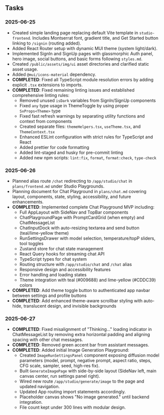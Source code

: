 ## Tasks

### 2025-06-25
- Created simple landing page replacing default Vite template in `studio-frontend`. Includes Montserrat font, gradient title, and Get Started button linking to `/signin` (routing added).
- Added React Router setup with dynamic MUI theme (system light/dark).
- Implemented SignIn and SignUp pages with glassmorphic Auth panel, hero image, social buttons, and basic forms following `styles.md`.
- Created `/public/assets/img/ui` asset directories and clarified static asset usage.
- Added `@mui/icons-material` dependency.
- **COMPLETED**: Fixed all TypeScript module resolution errors by adding explicit `.tsx` extensions to imports.
- **COMPLETED**: Fixed remaining linting issues and established comprehensive linting rules:
  - Removed unused `isDark` variables from SignIn/SignUp components
  - Fixed `any` type usage in ThemeToggle by using proper `SxProps<Theme>` type
  - Fixed fast refresh warnings by separating utility functions and context from components
  - Created separate files: `themeHelpers.tsx`, `useTheme.tsx`, and `ThemeContext.tsx`
  - Enhanced ESLint configuration with strict rules for TypeScript and React
  - Added prettier for code formatting
  - Added lint-staged and husky for pre-commit linting
  - Added new npm scripts: `lint:fix`, `format`, `format:check`, `type-check`

### 2025-06-26
- Planned alias route `/chat` redirecting to `/app/studio/chat` in `plans/frontend.md` under Studio Playgrounds.
- Planning document for Chat Playground in `plans/chat.md` covering layout, components, state, styling, accessibility, and future enhancements.
- **COMPLETED**: Implemented complete Chat Playground MVP including:
  - Full AppLayout with SideNav and TopBar components
  - ChatPlaygroundPage with PromptCardGrid (when empty) and ChatMessageList
  - ChatInputDock with auto-resizing textarea and send button (teal/lime-yellow theme)
  - RunSettingsDrawer with model selection, temperature/topP sliders, tool toggles
  - Zustand store for chat state management 
  - React Query hooks for streaming chat API
  - TypeScript types for chat system
  - Routing structure with `/app/studio/chat` and `/chat` alias
  - Responsive design and accessibility features
  - Error handling and loading states
  - Theme integration with teal (#009688) and lime-yellow (#CDDC39) colors
- **COMPLETED**: Add theme toggle button to authenticated app navbar between settings and profile buttons
- **COMPLETED**: Add enhanced theme-aware scrollbar styling with auto-hide, translucent design, and invisible backgrounds

### 2025-06-27
- **COMPLETED**: Fixed misalignment of "Thinking..." loading indicator in ChatMessageList by removing extra horizontal padding and aligning spacing with other chat messages.
- **COMPLETED**: Removed green accent bar from assistant messages.
- **COMPLETED**: Added initial Image Generation Playground:
  - Created `ImageRunSettingsPanel` component exposing diffusion model parameters (model, prompt, negative prompt, aspect ratio, steps, CFG scale, sampler, seed, high-res fix).
  - Built `GenerateImagePage` with side-by-side layout (SideNav left, main canvas center, run settings panel right).
  - Wired new route `/app/studio/generate/image` to the page and updated navigation.
  - Updated App routing import statements accordingly.
  - Placeholder canvas shows "No image generated." until backend integration.
  - File count kept under 300 lines with modular design.
